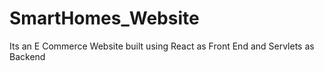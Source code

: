 # SmartHomes_Website
Its an E Commerce Website built using React as Front End and Servlets as Backend

